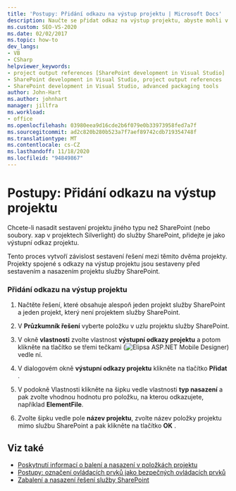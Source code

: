 ```yaml
---
title: 'Postupy: Přidání odkazu na výstup projektu | Microsoft Docs'
description: Naučte se přidat odkaz na výstup projektu, abyste mohli v projektech Silverlight nasadit sestavení projektu, která nepatří do SharePointu (nebo soubory. XAP).
ms.custom: SEO-VS-2020
ms.date: 02/02/2017
ms.topic: how-to
dev_langs:
- VB
- CSharp
helpviewer_keywords:
- project output references [SharePoint development in Visual Studio]
- SharePoint development in Visual Studio, project output references
- SharePoint development in Visual Studio, advanced packaging tools
author: John-Hart
ms.author: johnhart
manager: jillfra
ms.workload:
- office
ms.openlocfilehash: 03980eea9d16cde2b6f079e0b33973958fed7a7f
ms.sourcegitcommit: ad2c820b280b523a7f7aef89742cdb719354748f
ms.translationtype: MT
ms.contentlocale: cs-CZ
ms.lasthandoff: 11/18/2020
ms.locfileid: "94849867"
---
```

# <a name="how-to-add-a-project-output-reference"></a>Postupy: Přidání odkazu na výstup projektu
  Chcete-li nasadit sestavení projektu jiného typu než SharePoint (nebo soubory. xap v projektech Silverlight) do služby SharePoint, přidejte je jako výstupní odkaz projektu.

 Tento proces vytvoří závislost sestavení řešení mezi těmito dvěma projekty. Projekty spojené s odkazy na výstup projektu jsou sestaveny před sestavením a nasazením projektu služby SharePoint.

### <a name="to-add-a-project-output-reference"></a>Přidání odkazu na výstup projektu

1. Načtěte řešení, které obsahuje alespoň jeden projekt služby SharePoint a jeden projekt, který není projektem služby SharePoint.

2. V **Průzkumník řešení** vyberte položku v uzlu projektu služby SharePoint.

3. V okně **vlastnosti** zvolte vlastnost **výstupní odkazy projektu** a potom klikněte na tlačítko se třemi tečkami (![Elipsa ASP.NET Mobile Designer](../sharepoint/media/mwellipsis.gif "Elipsa ASP.NET Mobile Designer")) vedle ní.

4. V dialogovém okně **výstupní odkazy projektu** klikněte na tlačítko **Přidat** .

5. V podokně Vlastnosti klikněte na šipku vedle vlastnosti **typ nasazení** a pak zvolte vhodnou hodnotu pro položku, na kterou odkazujete, například **ElementFile**.

6. Zvolte šipku vedle pole **název projektu**, zvolte název položky projektu mimo službu SharePoint a pak klikněte na tlačítko **OK** .

## <a name="see-also"></a>Viz také
- [Poskytnutí informací o balení a nasazení v položkách projektu](../sharepoint/providing-packaging-and-deployment-information-in-project-items.md)
- [Postupy: označení ovládacích prvků jako bezpečných ovládacích prvků](../sharepoint/how-to-mark-controls-as-safe-controls.md)
- [Zabalení a nasazení řešení služby SharePoint](../sharepoint/packaging-and-deploying-sharepoint-solutions.md)
